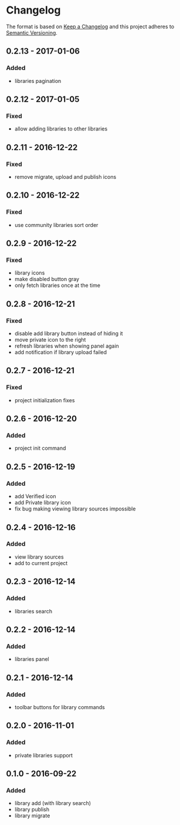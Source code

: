 # Changelog

The format is based on [Keep a Changelog](http://keepachangelog.com/)
and this project adheres to [Semantic Versioning](http://semver.org/).

## 0.2.13 - 2017-01-06
### Added
 - libraries pagination

## 0.2.12 - 2017-01-05
### Fixed
 - allow adding libraries to other libraries

## 0.2.11 - 2016-12-22
### Fixed
 - remove migrate, upload and publish icons

## 0.2.10 - 2016-12-22
### Fixed
- use community libraries sort order

## 0.2.9 - 2016-12-22
### Fixed
 - library icons
 - make disabled button gray
 - only fetch libraries once at the time

## 0.2.8 - 2016-12-21
### Fixed
 - disable add library button instead of hiding it
 - move private icon to the right
 - refresh libraries when showing panel again
 - add notification if library upload failed

## 0.2.7 - 2016-12-21
### Fixed
 - project initialization fixes

## 0.2.6 - 2016-12-20
### Added
 - project init command

## 0.2.5 - 2016-12-19
### Added
 - add Verified icon
 - add Private library icon
 - fix bug making viewing library sources impossible

## 0.2.4 - 2016-12-16
### Added
 - view library sources
 - add to current project

## 0.2.3 - 2016-12-14
### Added
 - libraries search

## 0.2.2 - 2016-12-14
### Added
 - libraries panel

## 0.2.1 - 2016-12-14
### Added
 - toolbar buttons for library commands

## 0.2.0 - 2016-11-01
### Added
 - private libraries support

## 0.1.0 - 2016-09-22
### Added
 - library add (with library search)
 - library publish
 - library migrate

